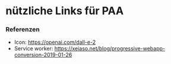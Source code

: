 # nützliche Links für PAA

### Referenzen

- Icon: https://openai.com/dall-e-2
- Service worker: https://xeiaso.net/blog/progressive-webapp-conversion-2019-01-26
